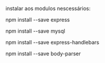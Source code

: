 instalar aos modulos nescessários:

npm install --save express

npm install --save mysql

npm install  --save express-handlebars

npm install --save body-parser


